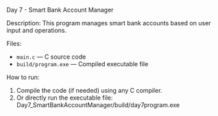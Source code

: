 Day 7 - Smart Bank Account Manager

Description: 
This program manages smart bank accounts based on user input and operations.

Files:
- `main.c` — C source code
- `build/program.exe` — Compiled executable file

How to run:
1. Compile the code (if needed) using any C compiler.
2. Or directly run the executable file:
Day7_SmartBankAccountManager/build/day7program.exe
